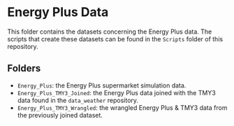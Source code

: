 # Energy Plus Data

This folder contains the datasets concerning the Energy Plus data. The scripts that create these datasets can be found in the `Scripts` folder of this repository.

## Folders
- `Energy_Plus`: the Energy Plus supermarket simulation data.
- `Energy_Plus_TMY3_Joined`: the Energy Plus data joined with the TMY3 data found in the `data_weather` repository.
- `Energy_Plus_TMY3_Wrangled`: the wrangled Energy Plus & TMY3 data from the previously joined dataset.